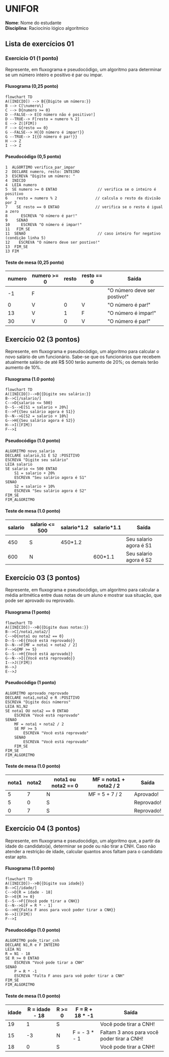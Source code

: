 # UNIFOR
**Nome**: Nome do estudante <br>
**Disciplina**: Raciocínio lógico algorítmico

## Lista de exercícios 01

### Exercício 01 (1 ponto)
Represente, em fluxograma e pseudocódigo, um algoritmo para determinar se um número inteiro e positivo é par ou impar.

#### Fluxograma (0,25 ponto)
```mermaid
flowchart TD
A([INICIO]) --> B{{Digite um número:}}
B --> C[\numero\]
C --> D{numero >= 0}
D --FALSE--> E[O número não é positivo!]
D --TRUE--> F[resto = numero % 2]
E --> Z([FIM])
F --> G{resto == 0}
G --FALSE--> H{{O número é impar!}}
G --TRUE--> I{{O número é par!}}
H --> Z
I --> Z
```

#### Pseudocódigo (0,5 ponto)
```
1  ALGORTIMO verifica_par_impar
2  DECLARE numero, resto: INTEIRO
3  ESCREVA "Digite um número: "
4  INICIO
4  LEIA numero
5  SE numero >= 0 ENTAO                  // verifica se o inteiro é positivo
6    resto = numero % 2                 // calcula o resto da divisão por 2
7    SE resto == 0 ENTAO                // verifica se o resto é igual a zero
8      ESCREVA "O número é par!"
9    SENAO
10     ESCREVA "O número é impar!"
11   FIM_SE
11  SENAO                                // caso inteiro for negativo (condição linha 5)
12    ESCREVA "O número deve ser postivo!"
13  FIM_SE
13 FIM
```

#### Teste de mesa (0,25 ponto)
| numero | numero >= 0 | resto | resto == 0 | Saída |
| -- | -- | -- | -- | -- | 
| -1 | F |   |   | "O número deve ser postivo!" |
| 0  | V | 0 | V | "O número é par!" |
| 13 | V | 1 | F | "O número é impar!" |
| 30 | V | 0 | V | "O número é par!" |

## Exercício 02 (3 pontos)
Represente, em fluxograma e pseudocódigo, um algoritmo para calcular o novo salário de um funcionário. 
Sabe-se que os funcionários que recebem atualmente salário de até R$ 500 terão aumento de 20%; os demais terão aumento de 10%.

#### Fluxograma (1.0 ponto)
```mermaid
flowchart TD
A([INÍCIO])-->B{{Digite seu salário:}}
B-->C[/salario/]
C-->D{salario <= 500}
D--S-->E[S1 = salario + 20%]
E-->F{{Seu salário agora é S1}}
D--N-->G[S2 = salario + 10%]
G-->H{{Seu salário agora é S2}}
H-->I([FIM])
F-->I
```

#### Pseudocódigo (1.0 ponto)
```
ALGORITMO novo_salario
DECLARE salario,S1 E S2 :POSITIVO
ESCREVA "Digite seu salário"
LEIA salario
SE salario <= 500 ENTAO
	S1 = salario + 20%
	ESCREVA "Seu salário agora é S1"
SENAO
	S2 = salario + 10%
	ESCREVA "Seu salário agora é S2"
FIM_SE
FIM_ALGORITMO
```

#### Teste de mesa (1.0 ponto)

| salario | salario <= 500 | salario*1.2 | salario*1.1 | Saída | 
| -- | -- | -- | -- | -- | 
| 450 | S | 450*1.2 |    | Seu salario agora é S1 |
| 600 | N |    | 600*1.1 | Seu salario agora é S2 |

## Exercício 03 (3 pontos)
Represente, em fluxograma e pseudocódigo, um algoritmo para calcular a média aritmética entre duas notas de um aluno e mostrar sua situação, que pode ser aprovado ou reprovado.

#### Fluxograma (1 ponto)
```mermaid
flowchart TD
A([INÍCIO])-->B{{Digite duas notas:}}
B-->C[/nota1,nota2/]
C-->D{nota1 ou nota2 == 0}
D--S-->E{{Você está reprovado}}
D--N-->F[MF = nota1 + nota2 / 2]
F-->G{MF >= 5}
G--S-->H{{Você está aprovado}}
G--N-->I{{Você está reprovado}}
I-->J([FIM])
H-->J
E-->J
```

#### Pseudocódigo (1 ponto)
```
ALGORITMO aprovado_reprovado
DECLARE nota1,nota2 e R :POSITIVO
ESCREVA "Digite dois números"
LEIA N1,N2
SE nota1 OU nota2 == 0 ENTAO
	ESCREVA "Você está reprovado"
SENAO
	MF = nota1 + nota2 / 2
	SE MF >= 5 
		ESCREVA "Você está reprovado"
	SENAO
		ESCREVA "Você está reprovado"
	FIM_SE
FIM_SE
FIM_ALGORITMO
```
#### Teste de mesa (1.0 ponto)
| nota1 | nota2 | nota1 ou nota2 == 0 | MF = nota1 + nota2 / 2 | Saída | 
| -- | -- | -- | -- | -- | 
| 5 | 7 | N | MF = 5 + 7 / 2 | Aprovado! |
| 5 | 0 | S |   | Reprovado!  |
| 0 | 7 | S |   | Reprovado!  |


## Exercício 04 (3 pontos)
Represente, em fluxograma e pseudocódigo, um algoritmo que, a partir da idade do candidato(a), determinar se pode ou não tirar a CNH. 
Caso não atender a restrição de idade, calcular quantos anos faltam para o candidato estar apto.

#### Fluxograma (1.0 ponto)
```mermaid
flowchart TD
A([INICIO])-->B{{Digite sua idade}}
B-->C[/idade/]
C-->D[R = idade - 18]
D-->E{R >= 0}
E--S-->F{{Você pode tirar a CNH}}
E--N-->G[F = R * - 1]
G-->H{{Falta F anos para você poder tirar a CNH}}
H-->I([FIM])
F-->I
```

#### Pseudocódigo (1.0 ponto)
```
ALGORITMO pode_tirar_cnh
DECLARE N1,R e F INTEIRO
LEIA N1
R = N1 - 18
SE R >= 0 ENTAO
	ESCREVA "Você pode tirar a CNH"
SENAO
	P = R * -1
	ESCREVA "Falta F anos para voê poder tirar a CNH"
FIM_SE
FIM_ALGORITMO
```

#### Teste de mesa (1.0 ponto)
| idade | R = idade - 18 | R >= 0 | F = R + 18 * -1 | Saída | 
| -- | -- | -- | -- | -- | 
| 19 | 1 | S |   | Você pode tirar a CNH! |
| 15 | -3 | N | F = - 3 * - 1| Faltam 3 anos para você poder tirar a CNH! |
| 18 | 0 | S |   | Você pode tirar a CNH! |

